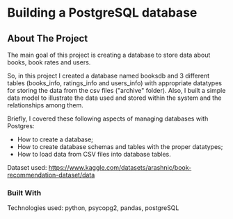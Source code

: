 # Building a PostgreSQL database


<!-- ABOUT THE PROJECT -->
## About The Project

The main goal of this project is creating a database to store data about books, book rates and users. 

So, in this project I created a database named booksdb and 3 different tables (books_info, ratings_info and users_info) with appropriate datatypes for storing the data from the csv files ("archive" folder).
Also, I built a simple data model to illustrate the data used and stored within the system and the relationships among them.  

Briefly, I covered these following aspects of managing databases with Postgres:
* How to create a database;
* How to create database schemas and tables with the proper datatypes;
* How to load data from CSV files into database tables.

Dataset used: https://www.kaggle.com/datasets/arashnic/book-recommendation-dataset/data

### Built With

Technologies used: python, psycopg2, pandas, postgreSQL
